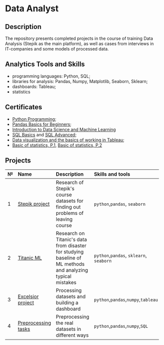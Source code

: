 # Data Analyst
## Description
The repository presents completed projects in the course of training Data Analysis (Stepik as the main platform), as well as cases from interviews in IT-companies and some models of processed data.

## Analytics Tools and Skills
* programming languages: Python, SQL;
* libraries for analysis: Pandas, Numpy, Matplotlib, Seaborn, Sklearn;
* dashboards: Tableau;
* statistics
  
## Certificates
* [Python Programming](https://stepik.org/cert/1684423?lang=en);
* [Pandas Basics for Beginners](https://stepik.org/cert/1989008?lang=en);
* [Introduction to Data Science and Machine Learning](https://stepik.org/cert/2285460?lang=en)
* [SQL Basics](https://stepik.org/cert/1743902?lang=en) and [SQL Advanced](https://stepik.org/cert/1950271?lang=en);
* [Data visualization and the basics of working in Tableau](https://stepik.org/cert/1757775?lang=en);
* [Basic of statistics, P.1](https://stepik.org/cert/1738529?lang=en), [Basic of statistics, P.2](https://stepik.org/cert/2274081?lang=en)
  
## Projects

|№ | Name          | Description  | Skills and tools |
|:-|:------------- |:-------------| :----------------|
|1 | [Stepik project](stepik_ml_contest/stepik_ml_project.ipynb)| Research of Stepik's course datasets for finding out problems of leaving course | `python`,`pandas`, `seaborn` |
|2 | [Titanic ML](titanic_ml/Titanic_Machine_Learning_from_Disaster.ipynb)| Research on Titanic's data from disaster for studying baseline of ML methods and analyzing typical mistakes | `python`,`pandas`, `sklearn`, `seaborn` |
|3 | [Excelsior project](excelsior_project/README.md)| Processing datasets and building a dashboard | `python`,`pandas`,`numpy`,`tableau` |
|4 | [Preprocessing tasks](preprocessing_pandas/README.md)| Preprocessing the real datasets in different ways | `python`,`pandas`,`numpy`,`SQL` |

